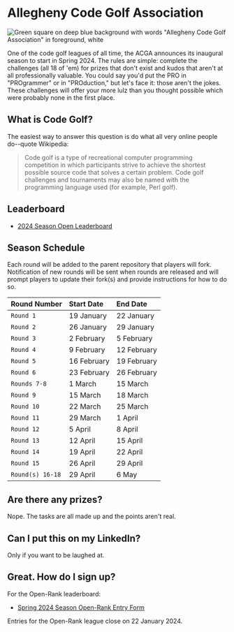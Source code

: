 # Allegheny Code Golf Association

![Green square on deep blue background with words "Allegheny Code Golf Association" in foreground, white](https://github.com/allegheny-college-cmpsc-201-spring-2024/golf/assets/1552764/d3ee6a91-74c9-482b-84eb-ec9a2e8dee05)

One of the code golf leagues of all time, the ACGA announces its inaugural season to start in Spring 2024. The rules are simple: complete
the challenges (all 18 of 'em) for prizes that don't exist and kudos that aren't at all professionally valuable. You could say you'd put the PRO in "PROgrammer"
or in "PROduction," but let's face it: those aren't the jokes. These challenges will offer your more lulz than you thought possible which were probably none
in the first place. 

## What is Code Golf?

The easiest way to answer this question is do what all very online people do--quote Wikipedia:

> Code golf is a type of recreational computer programming competition in which participants strive to achieve the shortest possible source code that solves a certain problem. Code golf challenges and tournaments may also be named with the programming language used (for example, Perl golf).

## Leaderboard

* [2024 Season Open Leaderboard](https://chompe.rs/acga-open-2024-leaderboard)

## Season Schedule

Each round will be added to the parent repository that players will fork. Notification of new rounds will be sent when rounds are released and will prompt
players to update their fork(s) and provide instructions for how to do so.

|Round Number |Start Date |End Date |
|:------------|:----------|:--------|
|`Round 1`      |19 January	|22 January	|
|`Round 2`	    |26 January |29 January |		
|`Round 3`	    |2 February	|5 February |		
|`Round 4`	    |9 February	|12 February |		
|`Round 5`	    |16 February |19 February |
|`Round 6`	    |23 February |26 February |
|`Rounds 7-8`	  |1 March	   |15 March    |
|`Round 9`    |15 March	   |18 March    |
|`Round 10`   |22 March	   |25 March    |	
|`Round 11`    |29 March	   |1 April     |	
|`Round 12 `	  |5 April	   |8 April     |		
|`Round 13`	    |12 April	   |15 April	  |
|`Round 14`	    |19 April	   |22 April	  |
|`Round 15`	    |26 April 	 |29 April    |	
|`Round(s) 16-18` |29 April |6 May       | 

## Are there any prizes?

Nope. The tasks are all made up and the points aren't real.

## Can I put this on my LinkedIn?

Only if you want to be laughed at.

## Great. How do I sign up?

For the Open-Rank leaderboard:

* [Spring 2024 Season Open-Rank Entry Form](https://chompe.rs/acga-spring-2024-registration)

Entries for the Open-Rank league close on 22 January 2024.
